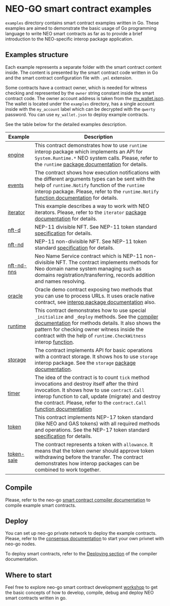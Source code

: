 # NEO-GO smart contract examples

`examples` directory contains smart contract examples written in Go. 
These examples are aimed to demonstrate the basic usage of Go programming 
language to write NEO smart contracts as far as to provide a brief introduction
to the NEO-specific interop package application.

## Examples structure

Each example represents a separate folder with the smart contract content inside.
The content is presented by the smart contract code written in Go and the smart
contract configuration file with `.yml` extension.

Some contracts have a contract owner, which is needed for witness checking and 
represented by the `owner` string constant inside the smart contract code. The 
owner account address is taken from the [my_wallet.json](my_wallet.json). The 
wallet is located under the `examples` directory, has a single account inside 
with the `my_account` label which can be decrypted with the `qwerty` password. 
You can use `my_wallet.json` to deploy example contracts.

See the table below for the detailed examples description.

| Example                  | Description |
|--------------------------| --- |
| [engine](engine)         | This contract demonstrates how to use `runtime` interop package which implements an API for `System.Runtime.*` NEO system calls. Please, refer to the `runtime` [package documentation](../pkg/interop/doc.go) for details. |
| [events](events)         | The contract shows how execution notifications with the different arguments types can be sent with the help of `runtime.Notify` function of the `runtime` interop package. Please, refer to the `runtime.Notify` [function documentation](../pkg/interop/runtime/runtime.go) for details. |
| [iterator](iterator)     | This example describes a way to work with NEO iterators. Please, refer to the `iterator` [package documentation](../pkg/interop/iterator/iterator.go) for details. |
| [nft-d](nft-d)           | NEP-11 divisible NFT. See NEP-11 token standard [specification](https://github.com/neo-project/proposals/blob/master/nep-11.mediawiki) for details. |
| [nft-nd](nft-nd)         | NEP-11 non-divisible NFT. See NEP-11 token standard [specification](https://github.com/neo-project/proposals/blob/master/nep-11.mediawiki) for details. |
| [nft-nd-nns](nft-nd-nns) | Neo Name Service contract which is NEP-11 non-divisible NFT. The contract implements methods for Neo domain name system managing such as domains registration/transferring, records addition and names resolving. |
| [oracle](oracle)         | Oracle demo contract exposing two methods that you can use to process URLs. It uses oracle native contract, see [interop package documentation](../pkg/interop/native/oracle/oracle.go) also. |
| [runtime](runtime)       | This contract demonstrates how to use special `_initialize` and `_deploy` methods. See the [compiler documentation](../docs/compiler.md#vm-api-interop-layer ) for methods details. It also shows the pattern for checking owner witness inside the contract with the help of `runtime.CheckWitness` interop [function](../pkg/interop/runtime/runtime.go). |
| [storage](storage)       | The contract implements API for basic operations with a contract storage. It shows hos to use `storage` interop package. See the `storage` [package documentation](../pkg/interop/storage/storage.go). |
| [timer](timer)           | The idea of the contract is to count `tick` method invocations and destroy itself after the third invocation. It shows how to use `contract.Call` interop function to call, update (migrate) and destroy the contract. Please, refer to the `contract.Call` [function documentation](../pkg/interop/contract/contract.go) |
| [token](token)           | This contract implements NEP-17 token standard (like NEO and GAS tokens) with all required methods and operations. See the NEP-17 token standard [specification](https://github.com/neo-project/proposals/pull/126) for details. |
| [token-sale](token-sale) | The contract represents a token with `allowance`. It means that the token owner should approve token withdrawing before the transfer. The contract demonstrates how interop packages can be combined to work together. |

## Compile

Please, refer to the neo-go
[smart contract compiler documentation](../docs/compiler.md) to compile example
smart contracts.

## Deploy

You can set up neo-go private network to deploy the example contracts. Please, 
refer to the [consensus documentation](../docs/consensus.md) to start your own 
privnet with neo-go nodes.

To deploy smart contracts, refer to the 
[Deploying section](../docs/compiler.md#deploying) of the compiler documentation.

## Where to start

Feel free to explore neo-go smart contract development 
[workshop](https://github.com/nspcc-dev/neo-go-sc-wrkshp) to get the basic
concepts of how to develop, compile, debug and deploy NEO smart contracts written
in go.



